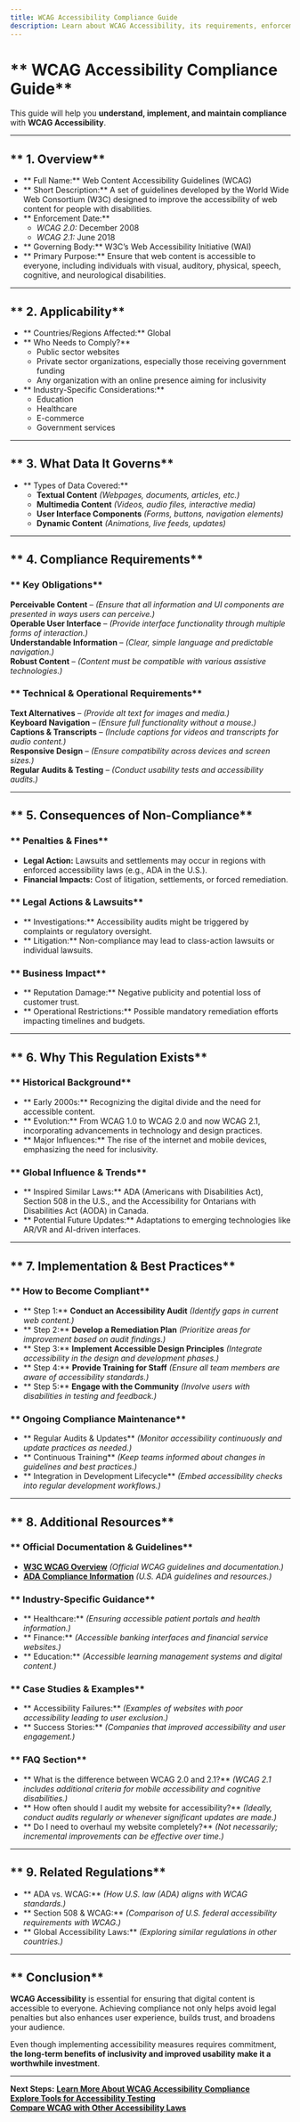 ```yaml
---
title: WCAG Accessibility Compliance Guide  
description: Learn about WCAG Accessibility, its requirements, enforcement, and best practices.
---
```


# ** WCAG Accessibility Compliance Guide**
This guide will help you **understand, implement, and maintain compliance** with **WCAG Accessibility**.

---

## ** 1. Overview**
- ** Full Name:** Web Content Accessibility Guidelines (WCAG)  
- ** Short Description:** A set of guidelines developed by the World Wide Web Consortium (W3C) designed to improve the accessibility of web content for people with disabilities.  
- ** Enforcement Date:**  
  - *WCAG 2.0:* December 2008  
  - *WCAG 2.1:* June 2018  
- ** Governing Body:** W3C’s Web Accessibility Initiative (WAI)  
- ** Primary Purpose:** Ensure that web content is accessible to everyone, including individuals with visual, auditory, physical, speech, cognitive, and neurological disabilities.

---

## ** 2. Applicability**
- ** Countries/Regions Affected:** Global  
- ** Who Needs to Comply?**  
  - Public sector websites  
  - Private sector organizations, especially those receiving government funding  
  - Any organization with an online presence aiming for inclusivity  
- ** Industry-Specific Considerations:**  
  - Education  
  - Healthcare  
  - E-commerce  
  - Government services

---

## ** 3. What Data It Governs**
- ** Types of Data Covered:**  
  -  **Textual Content** *(Webpages, documents, articles, etc.)*  
  -  **Multimedia Content** *(Videos, audio files, interactive media)*  
  -  **User Interface Components** *(Forms, buttons, navigation elements)*  
  -  **Dynamic Content** *(Animations, live feeds, updates)*  

---

## ** 4. Compliance Requirements**
### ** Key Obligations**
 **Perceivable Content** – *(Ensure that all information and UI components are presented in ways users can perceive.)*  
 **Operable User Interface** – *(Provide interface functionality through multiple forms of interaction.)*  
 **Understandable Information** – *(Clear, simple language and predictable navigation.)*  
 **Robust Content** – *(Content must be compatible with various assistive technologies.)*  

### ** Technical & Operational Requirements**
 **Text Alternatives** – *(Provide alt text for images and media.)*  
 **Keyboard Navigation** – *(Ensure full functionality without a mouse.)*  
 **Captions & Transcripts** – *(Include captions for videos and transcripts for audio content.)*  
 **Responsive Design** – *(Ensure compatibility across devices and screen sizes.)*  
 **Regular Audits & Testing** – *(Conduct usability tests and accessibility audits.)*  

---

## ** 5. Consequences of Non-Compliance**
### ** Penalties & Fines**
- **Legal Action:** Lawsuits and settlements may occur in regions with enforced accessibility laws (e.g., ADA in the U.S.).  
- **Financial Impacts:** Cost of litigation, settlements, or forced remediation.  

### ** Legal Actions & Lawsuits**
- ** Investigations:** Accessibility audits might be triggered by complaints or regulatory oversight.  
- ** Litigation:** Non-compliance may lead to class-action lawsuits or individual lawsuits.  

### ** Business Impact**
- ** Reputation Damage:** Negative publicity and potential loss of customer trust.  
- ** Operational Restrictions:** Possible mandatory remediation efforts impacting timelines and budgets.

---

## ** 6. Why This Regulation Exists**
### ** Historical Background**
- ** Early 2000s:** Recognizing the digital divide and the need for accessible content.  
- ** Evolution:** From WCAG 1.0 to WCAG 2.0 and now WCAG 2.1, incorporating advancements in technology and design practices.  
- ** Major Influences:** The rise of the internet and mobile devices, emphasizing the need for inclusivity.

### ** Global Influence & Trends**
- ** Inspired Similar Laws:** ADA (Americans with Disabilities Act), Section 508 in the U.S., and the Accessibility for Ontarians with Disabilities Act (AODA) in Canada.  
- ** Potential Future Updates:** Adaptations to emerging technologies like AR/VR and AI-driven interfaces.

---

## ** 7. Implementation & Best Practices**
### ** How to Become Compliant**
- ** Step 1:** **Conduct an Accessibility Audit** *(Identify gaps in current web content.)*  
- ** Step 2:** **Develop a Remediation Plan** *(Prioritize areas for improvement based on audit findings.)*  
- ** Step 3:** **Implement Accessible Design Principles** *(Integrate accessibility in the design and development phases.)*  
- ** Step 4:** **Provide Training for Staff** *(Ensure all team members are aware of accessibility standards.)*  
- ** Step 5:** **Engage with the Community** *(Involve users with disabilities in testing and feedback.)*  

### ** Ongoing Compliance Maintenance**
- ** Regular Audits & Updates** *(Monitor accessibility continuously and update practices as needed.)*  
- ** Continuous Training** *(Keep teams informed about changes in guidelines and best practices.)*  
- ** Integration in Development Lifecycle** *(Embed accessibility checks into regular development workflows.)*

---

## ** 8. Additional Resources**
### ** Official Documentation & Guidelines**
- **[W3C WCAG Overview](https://www.w3.org/WAI/standards-guidelines/wcag/)** *(Official WCAG guidelines and documentation.)*  
- **[ADA Compliance Information](https://www.ada.gov/)** *(U.S. ADA guidelines and resources.)*  

### ** Industry-Specific Guidance**
- ** Healthcare:** *(Ensuring accessible patient portals and health information.)*  
- ** Finance:** *(Accessible banking interfaces and financial service websites.)*  
- ** Education:** *(Accessible learning management systems and digital content.)*  

### ** Case Studies & Examples**
- ** Accessibility Failures:** *(Examples of websites with poor accessibility leading to user exclusion.)*  
- ** Success Stories:** *(Companies that improved accessibility and user engagement.)*  

### ** FAQ Section**
- ** What is the difference between WCAG 2.0 and 2.1?** *(WCAG 2.1 includes additional criteria for mobile accessibility and cognitive disabilities.)*  
- ** How often should I audit my website for accessibility?** *(Ideally, conduct audits regularly or whenever significant updates are made.)*  
- ** Do I need to overhaul my website completely?** *(Not necessarily; incremental improvements can be effective over time.)*

---

## ** 9. Related Regulations**
- ** ADA vs. WCAG:** *(How U.S. law (ADA) aligns with WCAG standards.)*  
- ** Section 508 & WCAG:** *(Comparison of U.S. federal accessibility requirements with WCAG.)*  
- ** Global Accessibility Laws:** *(Exploring similar regulations in other countries.)*

---

## ** Conclusion**
**WCAG Accessibility** is essential for ensuring that digital content is accessible to everyone. Achieving compliance not only helps avoid legal penalties but also enhances user experience, builds trust, and broadens your audience.

Even though implementing accessibility measures requires commitment, **the long-term benefits of inclusivity and improved usability make it a worthwhile investment**.

---

 **Next Steps:**
 **[Learn More About WCAG Accessibility Compliance](#)**  
 **[Explore Tools for Accessibility Testing](#)**  
 **[Compare WCAG with Other Accessibility Laws](#)**

